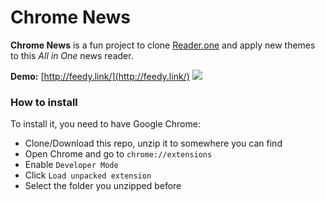 # Chrome News
**Chrome News** is a fun project to clone [Reader.one](http://reader.one) and apply new themes to this _All in One_ news reader.

**Demo:** [http://feedy.link/](http://feedy.link/)
![](http://i.imgur.com/6AEuoXm.png)

### How to install
To install it, you need to have Google Chrome:
- Clone/Download this repo, unzip it to somewhere you can find
- Open Chrome and go to `chrome://extensions`
- Enable `Developer Mode`
- Click `Load unpacked extension`
- Select the folder you unzipped before
